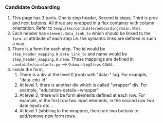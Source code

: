 ### Candidate Onboarding

1. This page has 3 parts. One is step header, Second is steps, Third is prev and next buttons. All three are wrapped in a flex container with column orientation. Refer to `templates/candidate/onboarding/main.html`.
2. Each header has `element.data_link_to` which should be linked to the `form.id` attribute of
	each step i.e. the symantic links are defined in such a way.
2. There is a form for each step. The id would be `step_header_mapping.0.data_link_to` and name would be `step_header_mapping.0.name`. These mappings are defined in `candidate/constants.py` --> `OnboardingSteps` class.
3. Inside the form,
    1. There is a div at the level 0 (root) with "data-" tag. For example, "data-edu-id"
    2. At level 1, there is another div which is called "wrapper" div. For example, "education-details--wrapper"
    3. At level 2, there will be form elements defined at each row. For example, in the first row two input elements, in the second row two date inputs etc...
    4. At level 1 (sibbling to the wrapper), there are two buttons to add/remove new form rows.